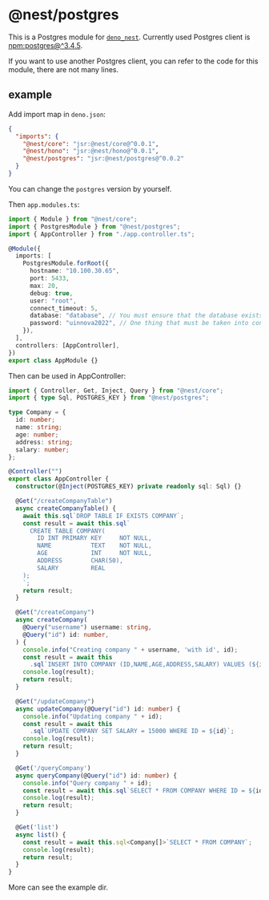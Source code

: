 # @nest/postgres

This is a Postgres module for [`deno_nest`](https://nests.deno.dev/en-US).
Currently used Postgres client is [npm:postgres@^3.4.5](https://www.npmjs.com/package/postgres).

If you want to use another Postgres client, you can refer to the code for this
module, there are not many lines.

## example

Add import map in `deno.json`:

```json
{
  "imports": {
    "@nest/core": "jsr:@nest/core@^0.0.1",
    "@nest/hono": "jsr:@nest/hono@^0.0.1",
    "@nest/postgres": "jsr:@nest/postgres@^0.0.2"
  }
}
```

You can change the `postgres` version by yourself.

Then `app.modules.ts`:

```typescript
import { Module } from "@nest/core";
import { PostgresModule } from "@nest/postgres";
import { AppController } from "./app.controller.ts";

@Module({
  imports: [
    PostgresModule.forRoot({
      hostname: "10.100.30.65",
      port: 5433,
      max: 20,
      debug: true,
      user: "root",
      connect_timeout: 5,
      database: "database", // You must ensure that the database exists, and the program will not automatically create it
      password: "uinnova2022", // One thing that must be taken into consideration is that passwords contained inside the URL must be properly encoded in order to be passed down to the database. You can achieve that by using the JavaScript API encodeURIComponent and passing your password as an argument.
    }),
  ],
  controllers: [AppController],
})
export class AppModule {}
```

Then can be used in AppController:

```ts
import { Controller, Get, Inject, Query } from "@nest/core";
import { type Sql, POSTGRES_KEY } from "@nest/postgres";

type Company = {
  id: number;
  name: string;
  age: number;
  address: string;
  salary: number;
};

@Controller("")
export class AppController {
  constructor(@Inject(POSTGRES_KEY) private readonly sql: Sql) {}

  @Get("/createCompanyTable")
  async createCompanyTable() {
    await this.sql`DROP TABLE IF EXISTS COMPANY`;
    const result = await this.sql`
      CREATE TABLE COMPANY(
        ID INT PRIMARY KEY     NOT NULL,
        NAME           TEXT    NOT NULL,
        AGE            INT     NOT NULL,
        ADDRESS        CHAR(50),
        SALARY         REAL
    );
    `;
    return result;
  }

  @Get("/createCompany")
  async createCompany(
    @Query("username") username: string,
    @Query("id") id: number,
  ) {
    console.info("Creating company " + username, 'with id', id);
    const result = await this
      .sql`INSERT INTO COMPANY (ID,NAME,AGE,ADDRESS,SALARY) VALUES (${id}, ${username}, 32, 'California', 20000.00)`;
    console.log(result);
    return result;
  }

  @Get("/updateCompany")
  async updateCompany(@Query("id") id: number) {
    console.info("Updating company " + id);
    const result = await this
      .sql`UPDATE COMPANY SET SALARY = 15000 WHERE ID = ${id}`;
    console.log(result);
    return result;
  }

  @Get('/queryCompany')
  async queryCompany(@Query("id") id: number) {
    console.info("Query company " + id);
    const result = await this.sql`SELECT * FROM COMPANY WHERE ID = ${id}`;
    console.log(result);
    return result;
  }

  @Get('list')
  async list() {
    const result = await this.sql<Company[]>`SELECT * FROM COMPANY`;
    console.log(result);
    return result;
  }
}
```

More can see the example dir.

